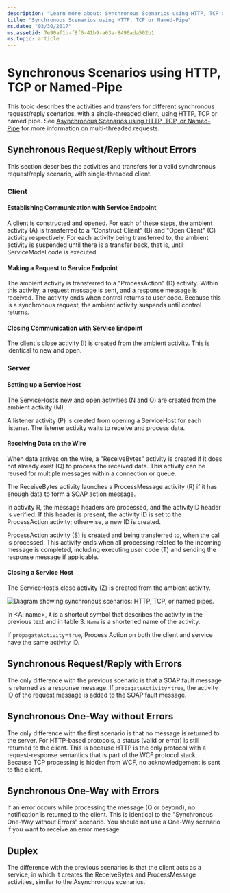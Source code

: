 ```yaml
---
description: "Learn more about: Synchronous Scenarios using HTTP, TCP or Named-Pipe"
title: "Synchronous Scenarios using HTTP, TCP or Named-Pipe"
ms.date: "03/30/2017"
ms.assetid: 7e90af1b-f8f6-41b9-a63a-8490ada502b1
ms.topic: article
---
```

# Synchronous Scenarios using HTTP, TCP or Named-Pipe

This topic describes the activities and transfers for different synchronous request/reply scenarios, with a single-threaded client, using HTTP, TCP or named pipe. See [Asynchronous Scenarios using HTTP, TCP, or Named-Pipe](asynchronous-scenarios-using-http-tcp-or-named-pipe.md) for more information on multi-threaded requests.  
  
## Synchronous Request/Reply without Errors  

 This section describes the activities and transfers for a valid synchronous request/reply scenario, with single-threaded client.  
  
### Client  
  
#### Establishing Communication with Service Endpoint  

 A client is constructed and opened. For each of these steps, the ambient activity (A) is transferred to a "Construct Client" (B) and "Open Client" (C) activity respectively. For each activity being transferred to, the ambient activity is suspended until there is a transfer back, that is, until ServiceModel code is executed.  
  
#### Making a Request to Service Endpoint  

 The ambient activity is transferred to a "ProcessAction" (D) activity. Within this activity, a request message is sent, and a response message is received. The activity ends when control returns to user code. Because this is a synchronous request, the ambient activity suspends until control returns.  
  
#### Closing Communication with Service Endpoint  

 The client's close activity (I) is created from the ambient activity. This is identical to new and open.  
  
### Server  
  
#### Setting up a Service Host  

 The ServiceHost’s new and open activities (N and O) are created from the ambient activity (M).  
  
 A listener activity (P) is created from opening a ServiceHost for each listener. The listener activity waits to receive and process data.  
  
#### Receiving Data on the Wire  

 When data arrives on the wire, a "ReceiveBytes" activity is created if it does not already exist (Q) to process the received data. This activity can be reused for multiple messages within a connection or queue.  
  
 The ReceiveBytes activity launches a ProcessMessage activity (R) if it has enough data to form a SOAP action message.  
  
 In activity R, the message headers are processed, and the activityID header is verified. If this header is present, the activity ID is set to the ProcessAction activity; otherwise, a new ID is created.  
  
 ProcessAction activity (S) is created and being transferred to, when the call is processed. This activity ends when all processing related to the incoming message is completed, including executing user code (T) and sending the response message if applicable.  
  
#### Closing a Service Host  

 The ServiceHost’s close activity (Z) is created from the ambient activity.  
  
 ![Diagram showing synchronous scenarios: HTTP, TCP, or named pipes.](./media/synchronous-scenarios-using-http-tcp-or-named-pipe/synchronous-scenario-http-tcp-named-pipes.gif)  
  
 In \<A: name>, `A` is a shortcut symbol that describes the activity in the previous text and in table 3. `Name` is a shortened name of the activity.  
  
 If `propagateActivity`=`true`, Process Action on both the client and service have the same activity ID.  
  
## Synchronous Request/Reply with Errors  

 The only difference with the previous scenario is that a SOAP fault message is returned as a response message. If `propagateActivity`=`true`, the activity ID of the request message is added to the SOAP fault message.  
  
## Synchronous One-Way without Errors  

 The only difference with the first scenario is that no message is returned to the server. For HTTP-based protocols, a status (valid or error) is still returned to the client. This is because HTTP is the only protocol with a request-response semantics that is part of the WCF protocol stack. Because TCP processing is hidden from WCF, no acknowledgement is sent to the client.  
  
## Synchronous One-Way with Errors  

 If an error occurs while processing the message (Q or beyond), no notification is returned to the client. This is identical to the "Synchronous One-Way without Errors" scenario. You should not use a One-Way scenario if you want to receive an error message.  
  
## Duplex  

 The difference with the previous scenarios is that the client acts as a service, in which it creates the ReceiveBytes and ProcessMessage activities, similar to the Asynchronous scenarios.
